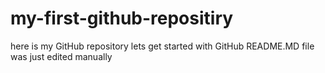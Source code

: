 # my-first-github-repositiry
here is my GitHub repository lets get started with GitHub
README.MD file was just edited manually
